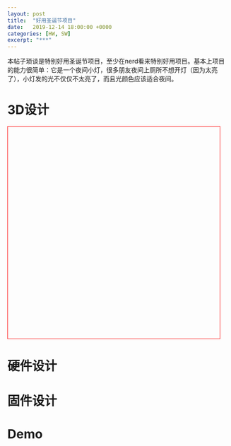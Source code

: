 ```yaml
---
layout: post
title:  "好用圣诞节项目"
date:   2019-12-14 18:00:00 +0000
categories: [HW, SW]
excerpt: "***"
---
```

本帖子琐谈是特别好用圣诞节项目，至少在nerd看来特别好用项目。基本上项目的能力很简单：它是一个夜间小灯，很多朋友夜间上厕所不想开灯（因为太亮了），小灯发的光不仅仅不太亮了，而且光颜色应该适合夜间。

# 3D设计
<style>
#box {
    border: 1px solid red;
    width: 50vw;
    height: 50vw;
}
</style>

<div id="box"></div>

<script src='{{ site.js | relative_url }}/src/three/three.min.js?v={{ site.version }}'></script>
<script src='{{ site.js | relative_url }}/src/three/STLLoader.js?v={{ site.version }}'></script>

<script type="text/javascript">
var container;
var camera, cameraTarget, scene, renderer;

function init() {
    container = document.getElementById('box');
    camera = new THREE.PerspectiveCamera(0, container.clientWidth / container.clientHeight, 1, 15);
    camera.position.set(3, 0.15, 3);
    cameraTarget = new THREE.Vector3(0, -0.25, 0);
    scene = new THREE.Scene();
    // Ground
    var plane = new THREE.Mesh(
        new THREE.PlaneBufferGeometry(40, 40),
        new THREE.MeshPhongMaterial({
            color: 0x999999,
            specular: 0x101010
        })
    );
    plane.rotation.x = -Math.PI / 2;
    plane.position.y = -0.5;
    scene.add(plane);
    plane.receiveShadow = true;
    // ASCII file
    var loader = new THREE.STLLoader();
    // Binary files
    var material = new THREE.MeshPhongMaterial({
        color: 0xAAAAAA,
        specular: 0x111111,
        shininess: 200
    });
    // Colored binary STL
    loader.load('{{ site.baseurl }}/assets/2019-12-15-xmas-project/box.stl', function(geometry) {
        var meshMaterial = material;
        if (geometry.hasColors) {
            meshMaterial = new THREE.MeshPhongMaterial({
                opacity: geometry.alpha,
                vertexColors: THREE.VertexColors
            });
        }
        var mesh = new THREE.Mesh(geometry, meshMaterial);
        mesh.position.set(0.5, 0.2, 0);
        mesh.rotation.set(-Math.PI / 2, Math.PI / 2, 0);
        mesh.scale.set(0.3, 0.3, 0.3);
        mesh.castShadow = true;
        mesh.receiveShadow = true;
        scene.add(mesh);
    });
    // Lights
    scene.add(new THREE.HemisphereLight(0x443333, 0x111122));
    addShadowedLight(1, 1, 1, 0xffffff, 1.35);
    addShadowedLight(0.5, 1, -1, 0xffaa00, 1);
    // renderer
    renderer = new THREE.WebGLRenderer({
        antialias: true
    });
    renderer.setPixelRatio(window.devicePixelRatio);
    renderer.setSize(container.clientWidth, container.clientHeight);
    renderer.shadowMap.enabled = true;
    container.appendChild(renderer.domElement);
    //
    window.addEventListener('resize', onWindowResize, false);
}

function addShadowedLight(x, y, z, color, intensity) {
    var directionalLight = new THREE.DirectionalLight(color, intensity);
    directionalLight.position.set(x, y, z);
    scene.add(directionalLight);
    directionalLight.castShadow = true;
    var d = 1;
    directionalLight.shadow.camera.left = -d;
    directionalLight.shadow.camera.right = d;
    directionalLight.shadow.camera.top = d;
    directionalLight.shadow.camera.bottom = -d;
    directionalLight.shadow.camera.near = 1;
    directionalLight.shadow.camera.far = 4;
    directionalLight.shadow.mapSize.width = 1024;
    directionalLight.shadow.mapSize.height = 1024;
    directionalLight.shadow.bias = -0.005;
}

function onWindowResize() {
    camera.aspect = container.clientWidth / container.clientHeight;
    camera.updateProjectionMatrix();
    renderer.setSize(container.clientWidth, container.clientHeight);
}

function animate() {
    requestAnimationFrame(animate);
    render();
}

function render() {
    var timer = Date.now() * 0.0005;
    camera.position.x = Math.cos(timer) * 3;
    camera.position.z = Math.sin(timer) * 3;
    camera.lookAt(cameraTarget);
    renderer.render(scene, camera);
}

init();
animate();
</script>

# 硬件设计

# 固件设计

# Demo